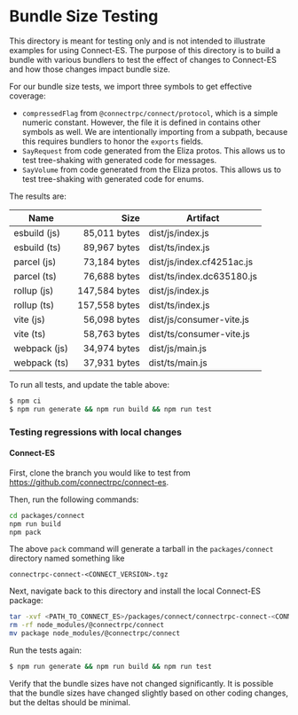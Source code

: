Bundle Size Testing
========================================

This directory is meant for testing only and is not intended to illustrate examples for
using Connect-ES. The purpose of this directory is to build a bundle with various bundlers
to test the effect of changes to Connect-ES and how those changes impact bundle size.

For our bundle size tests, we import three symbols to get effective coverage:

* `compressedFlag` from `@connectrpc/connect/protocol`, which is a simple numeric constant. However, the file it is 
defined in contains other symbols as well. We are intentionally importing from a subpath, because this requires bundlers
to honor the `exports` fields.
* `SayRequest` from code generated from the Eliza protos. This allows us to test tree-shaking with generated code for messages.
* `SayVolume` from code generated from the Eliza protos. This allows us to test tree-shaking with generated code for enums.

The results are:

<!--- RESULTS-START -->
| Name | Size | Artifact |
|------|-----:|----------|
| esbuild (js) | 85,011 bytes | dist/js/index.js |
| esbuild (ts) | 89,967 bytes | dist/ts/index.js |
| parcel (js) | 73,184 bytes | dist/js/index.cf4251ac.js |
| parcel (ts) | 76,688 bytes | dist/ts/index.dc635180.js |
| rollup (js) | 147,584 bytes | dist/js/index.js |
| rollup (ts) | 157,558 bytes | dist/ts/index.js |
| vite (js) | 56,098 bytes | dist/js/consumer-vite.js |
| vite (ts) | 58,763 bytes | dist/ts/consumer-vite.js |
| webpack (js) | 34,974 bytes | dist/js/main.js |
| webpack (ts) | 37,931 bytes | dist/ts/main.js |
<!--- RESULTS-END -->

To run all tests, and update the table above:

```bash
$ npm ci
$ npm run generate && npm run build && npm run test
```

### Testing regressions with local changes

#### Connect-ES

First, clone the branch you would like to test from https://github.com/connectrpc/connect-es.

Then, run the following commands:

```bash
cd packages/connect
npm run build
npm pack
```

The above `pack` command will generate a tarball in the `packages/connect` directory named something like

```
connectrpc-connect-<CONNECT_VERSION>.tgz
```

Next, navigate back to this directory and install the local Connect-ES package:

```bash
tar -xvf <PATH_TO_CONNECT_ES>/packages/connect/connectrpc-connect-<CONNECT_VERSION>.tgz
rm -rf node_modules/@connectrpc/connect
mv package node_modules/@connectrpc/connect
```

Run the tests again:

```bash
$ npm run generate && npm run build && npm run test
```

Verify that the bundle sizes have not changed significantly. It is possible that the bundle sizes have changed slightly
based on other coding changes, but the deltas should be minimal.
